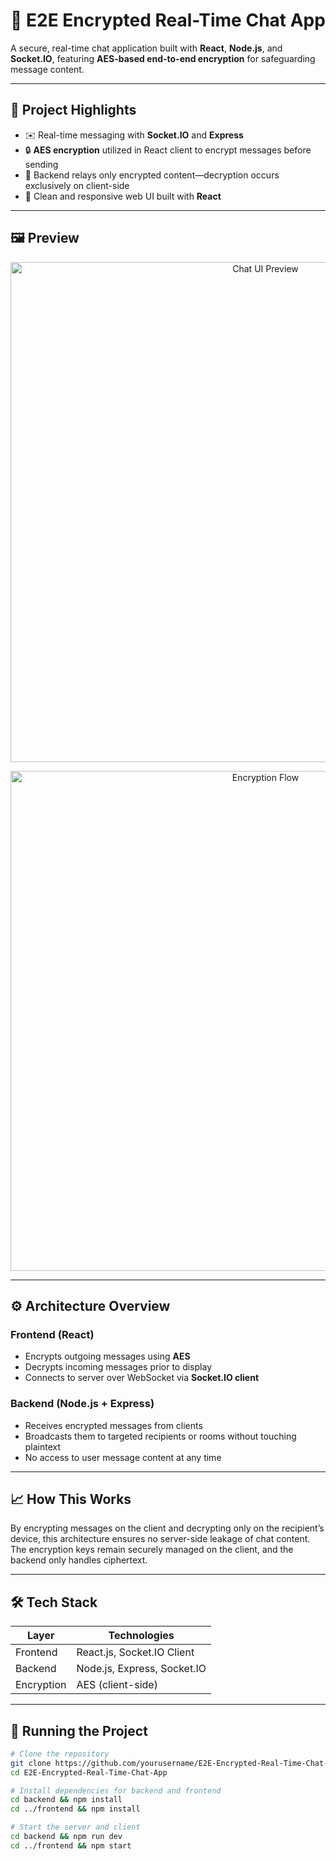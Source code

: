 # 🔐 E2E Encrypted Real-Time Chat App

A secure, real-time chat application built with **React**, **Node.js**, and **Socket.IO**, featuring **AES-based end-to-end encryption** for safeguarding message content.

---

## 📌 Project Highlights

- ✉️ Real-time messaging with **Socket.IO** and **Express**
- 🔒 **AES encryption** utilized in React client to encrypt messages before sending
- 📩 Backend relays only encrypted content—decryption occurs exclusively on client-side
- 💬 Clean and responsive web UI built with **React**

---

## 🖼️ Preview

<p align="center">
  <img width="800" alt="Chat UI Preview" src="https://github.com/user-attachments/assets/7c6e352f-617f-461b-96e9-885860863956" />
</p>

<p align="center">
  <img width="800" alt="Encryption Flow" src="https://github.com/user-attachments/assets/260dd218-35c5-4491-8ccb-796bef08ba44" />
</p>

---

## ⚙️ Architecture Overview

### Frontend (React)

- Encrypts outgoing messages using **AES**
- Decrypts incoming messages prior to display
- Connects to server over WebSocket via **Socket.IO client**

### Backend (Node.js + Express)

- Receives encrypted messages from clients
- Broadcasts them to targeted recipients or rooms without touching plaintext
- No access to user message content at any time

---

## 📈 How This Works

By encrypting messages on the client and decrypting only on the recipient’s device, this architecture ensures no server-side leakage of chat content. The encryption keys remain securely managed on the client, and the backend only handles ciphertext.

---

## 🛠️ Tech Stack

| Layer        | Technologies               |
|--------------|----------------------------|
| Frontend     | React.js, Socket.IO Client |
| Backend      | Node.js, Express, Socket.IO|
| Encryption   | AES (client-side)          |

---

## 🚀 Running the Project

```bash
# Clone the repository
git clone https://github.com/yourusername/E2E-Encrypted-Real-Time-Chat-App.git
cd E2E-Encrypted-Real-Time-Chat-App

# Install dependencies for backend and frontend
cd backend && npm install
cd ../frontend && npm install

# Start the server and client
cd backend && npm run dev
cd ../frontend && npm start
